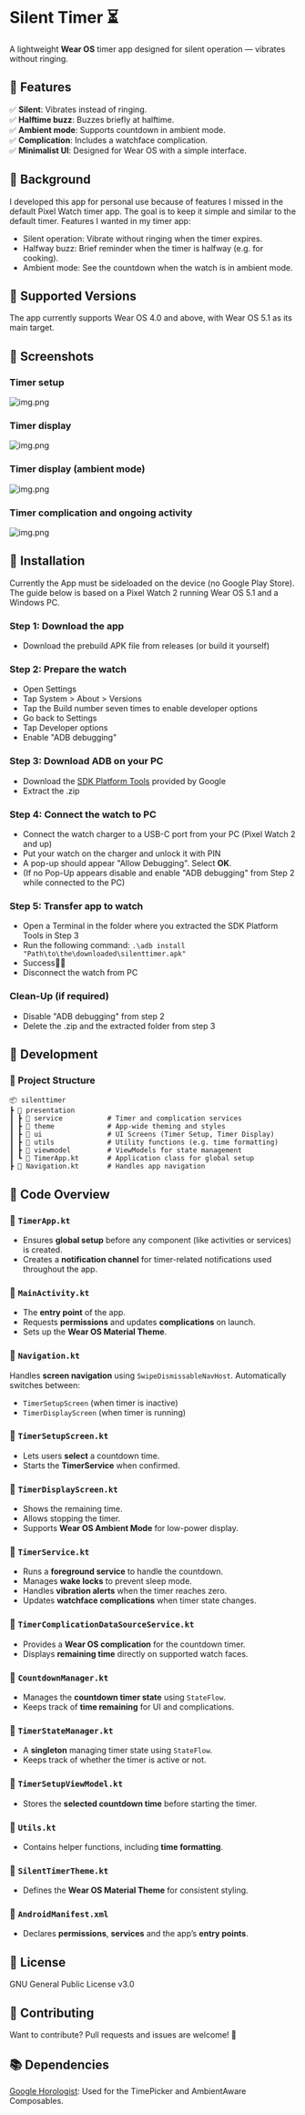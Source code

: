 # **Silent Timer ⏳**
A lightweight **Wear OS** timer app designed for silent operation — vibrates without ringing.

## **📌 Features**
 ✅ **Silent**: Vibrates instead of ringing.<br>
 ✅ **Halftime buzz**: Buzzes briefly at halftime.<br>
 ✅ **Ambient mode**: Supports countdown in ambient mode.<br>
 ✅ **Complication**: Includes a watchface complication.<br>
 ✅ **Minimalist UI**: Designed for Wear OS with a simple interface.<br>

## **🌌 Background**
I developed this app for personal use because of features I missed in the default Pixel Watch 
timer app. The goal is to keep it simple and similar to the default timer. Features I
wanted in my timer app:
- Silent operation: Vibrate without ringing when the timer expires.
- Halfway buzz: Brief reminder when the timer is halfway (e.g. for cooking).
- Ambient mode: See the countdown when the watch is in ambient mode.

## **🔧 Supported Versions**
The app currently supports Wear OS 4.0 and above, with Wear OS 5.1 as its main target.

## **📸 Screenshots**
### Timer setup
![img.png](screenshots/timer_setup_screen_small.png)
### Timer display
![img.png](screenshots/timer_display_screen_small.png)
### Timer display (ambient mode)
![img.png](screenshots/ambient_mode_small.png)
### Timer complication and ongoing activity
![img.png](screenshots/complication_small.png)

## **🚀 Installation**
Currently the App must be sideloaded on the device (no Google Play Store).
The guide below is based on a Pixel Watch 2 running Wear OS 5.1 and a Windows PC.

### **Step 1: Download the app**
- Download the prebuild APK file from releases (or build it yourself)

### **Step 2: Prepare the watch**
- Open Settings
- Tap System > About > Versions
- Tap the Build number seven times to enable developer options
- Go back to Settings
- Tap Developer options
- Enable "ADB debugging"

### **Step 3: Download ADB on your PC**
- Download the [SDK Platform Tools](https://developer.android.com/tools/releases/platform-tools) provided by Google
- Extract the .zip

### **Step 4: Connect the watch to PC**
- Connect the watch charger to a USB-C port from your PC (Pixel Watch 2 and up)
- Put your watch on the charger and unlock it with PIN
- A pop-up should appear "Allow Debugging". Select **OK**. 
- (If no Pop-Up appears disable and enable "ADB debugging" from Step 2 while connected to the PC)

### **Step 5: Transfer app to watch**
- Open a Terminal in the folder where you extracted the SDK Platform Tools in Step 3
- Run the following command: ```.\adb install "Path\to\the\downloaded\silenttimer.apk"```
- Success🎉🎉
- Disconnect the watch from PC

### **Clean-Up (if required)**
- Disable "ADB debugging" from step 2
- Delete the .zip and the extracted folder from step 3

## **🚀 Development**

### **📂 Project Structure**
```
📦 silenttimer
┣ 📂 presentation
┃ ┣ 📂 service           # Timer and complication services
┃ ┣ 📂 theme             # App-wide theming and styles
┃ ┣ 📂 ui                # UI Screens (Timer Setup, Timer Display)
┃ ┣ 📂 utils             # Utility functions (e.g. time formatting)
┃ ┣ 📂 viewmodel         # ViewModels for state management
┃ ┗ 📜 TimerApp.kt       # Application class for global setup
┣ 📜 Navigation.kt       # Handles app navigation
```  

## **📝 Code Overview**

### **🔹 `TimerApp.kt`**
- Ensures **global setup** before any component (like activities or services) is created.
- Creates a **notification channel** for timer-related notifications used throughout the app.

### **🔹 `MainActivity.kt`**
- The **entry point** of the app.
- Requests **permissions** and updates **complications** on launch.
- Sets up the **Wear OS Material Theme**.

### **🔹 `Navigation.kt`**
Handles **screen navigation** using `SwipeDismissableNavHost`. Automatically switches between:
- `TimerSetupScreen` (when timer is inactive)
- `TimerDisplayScreen` (when timer is running)

### **🔹 `TimerSetupScreen.kt`**
- Lets users **select** a countdown time.
- Starts the **TimerService** when confirmed.

### **🔹 `TimerDisplayScreen.kt`**
- Shows the remaining time.
- Allows stopping the timer.
- Supports **Wear OS Ambient Mode** for low-power display.

### **🔹 `TimerService.kt`**
- Runs a **foreground service** to handle the countdown.
- Manages **wake locks** to prevent sleep mode.
- Handles **vibration alerts** when the timer reaches zero.
- Updates **watchface complications** when timer state changes.

### **🔹 `TimerComplicationDataSourceService.kt`**
- Provides a **Wear OS complication** for the countdown timer.
- Displays **remaining time** directly on supported watch faces.

### **🔹 `CountdownManager.kt`**
- Manages the **countdown timer state** using `StateFlow`.
- Keeps track of **time remaining** for UI and complications.

### **🔹 `TimerStateManager.kt`**
- A **singleton** managing timer state using `StateFlow`.
- Keeps track of whether the timer is active or not.

### **🔹 `TimerSetupViewModel.kt`**
- Stores the **selected countdown time** before starting the timer.

### **🔹 `Utils.kt`**
- Contains helper functions, including **time formatting**.

### **🔹 `SilentTimerTheme.kt`**
- Defines the **Wear OS Material Theme** for consistent styling.

### **🔹 `AndroidManifest.xml`**
- Declares **permissions**, **services** and the app’s **entry points**.

## **📜 License**
GNU General Public License v3.0

## **🤝 Contributing**
Want to contribute? Pull requests and issues are welcome! 🎉

## **📚 Dependencies**
[Google Horologist](https://github.com/google/horologist): Used for the TimePicker and AmbientAware Composables.

